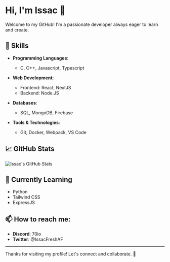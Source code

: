 # Hi, I'm Issac 👋

Welcome to my GitHub! I'm a passionate developer always eager to learn and create.

## 🔧 Skills

- **Programming Languages**:  
  - C, C++, Javascript, Typescript
  
- **Web Development**:  
  - Frontend: React, NextJS
  - Backend: Node.JS

- **Databases**:  
  - SQL, MongoDB, Firebase

- **Tools & Technologies**:  
  - Git, Docker, Webpack, VS Code

## 📈 GitHub Stats

![Issac's GitHub Stats](https://github-readme-stats.vercel.app/api?username=TheRealIssac&show_icons=true&hide_title=true)

## 🌱 Currently Learning

- Python
- Tailwind CSS
- ExpressJS

## 📫 How to reach me:

- **Discord**: 70io
- **Twitter**: @IssacFreshAF

---

Thanks for visiting my profile! Let's connect and collaborate. 🤝
